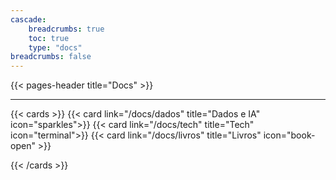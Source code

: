 ```yaml
---
cascade:
    breadcrumbs: true
    toc: true   
    type: "docs"
breadcrumbs: false
---
```


{{< pages-header title="Docs" >}}


---

{{< cards >}}
{{< card link="/docs/dados" title="Dados e IA" icon="sparkles">}}
{{< card link="/docs/tech" title="Tech" icon="terminal">}}
{{< card link="/docs/livros" title="Livros" icon="book-open" >}}
<!-- {{< card link="/docs/ml" title="Filmes e Séries" icon="film" >}} -->
{{< /cards >}}
